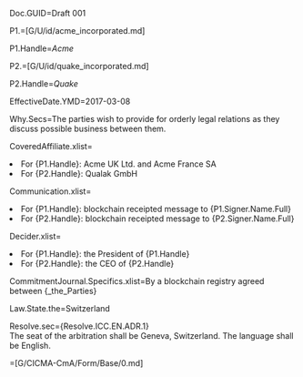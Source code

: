 Doc.GUID=Draft 001

P1.=[G/U/id/acme_incorporated.md]

P1.Handle=<i>Acme</i>

P2.=[G/U/id/quake_incorporated.md]

P2.Handle=<i>Quake</i>

EffectiveDate.YMD=2017-03-08

Why.Secs=The parties wish to provide for orderly legal relations as they discuss possible business between them.

CoveredAffiliate.xlist=<li>For {P1.Handle}: Acme UK Ltd. and Acme France SA<li>For {P2.Handle}: Qualak GmbH

Communication.xlist=<li>For {P1.Handle}: blockchain receipted message to {P1.Signer.Name.Full}<li>For {P2.Handle}: blockchain receipted message to {P2.Signer.Name.Full}

Decider.xlist=<li>For {P1.Handle}: the President of {P1.Handle}<li>For {P2.Handle}: the CEO of {P2.Handle}

CommitmentJournal.Specifics.xlist=By a blockchain registry agreed between {_the_Parties}

Law.State.the=Switzerland

Resolve.sec={Resolve.ICC.EN.ADR.1}<br>The seat of the arbitration shall be Geneva, Switzerland.  The language shall be English.

=[G/CICMA-CmA/Form/Base/0.md]
